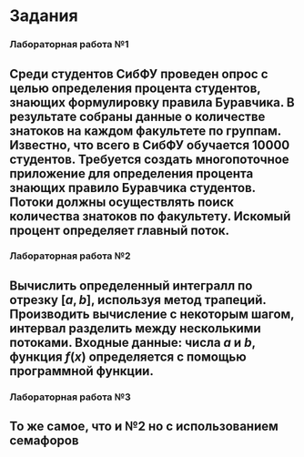 # Задания

### Лабораторная работа №1
Среди студентов СибФУ проведен опрос с целью определения процента студентов, знающих формулировку правила Буравчика. В результате собраны данные о количестве знатоков на каждом факультете по группам. Известно, что всего в СибФУ обучается 10000 студентов. Требуется создать многопоточное приложение для определения процента знающих правило Буравчика студентов. Потоки должны осуществлять поиск количества знатоков по факультету. Искомый процент определяет главный поток.
---
### Лабораторная работа №2
Вычислить определенный интегралл по отрезку $[a,b]$, используя метод трапеций. Производить вычисление с некоторым шагом, интервал разделить между несколькими потоками. Входные данные: числа $a$ и $b$, функция $f(x)$ определяется с помощью программной функции.
---
### Лабораторная работа №3
То же самое, что и №2 но с использованием семафоров
---